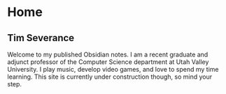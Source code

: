 # Home

## Tim Severance

Welcome to my published Obsidian notes. I am a recent graduate and adjunct professor of the Computer Science department at Utah Valley University. I play music, develop video games, and love to spend my time learning. This site is currently under construction though, so mind your step.


